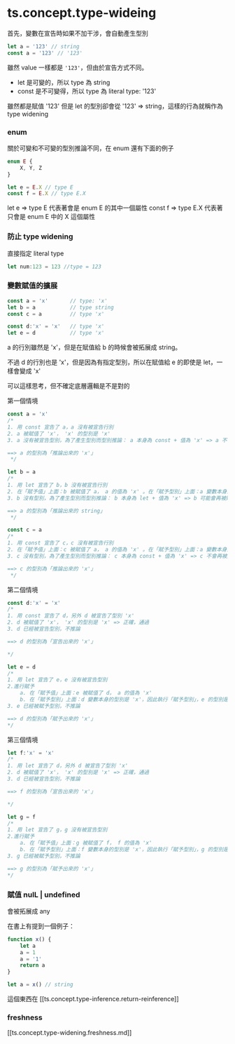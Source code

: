 # ts.concept.type-wideing


首先，變數在宣告時如果不加干涉，會自動產生型別

```ts
let a = '123' // string
const a = '123' // '123'
```

雖然 value 一樣都是 `'123'`，但由於宣告方式不同。
- let 是可變的，所以 type 為 string
- const 是不可變得，所以 type 為 literal type: '123'

雖然都是賦值 '123' 但是 let 的型別卻會從 '123' => string，這樣的行為就稱作為 type widening

### enum

關於可變和不可變的型別推論不同，在 enum 還有下面的例子

```ts
enum E {
    X, Y, Z
}

let e = E.X // type E
const f = E.X // type E.X
```
let e => type E 代表著會是 enum E 的其中一個屬性
const f => type E.X 代表著只會是 enum E 中的 X 這個屬性

### 防止 type widening 
直接指定 literal type

```ts
let num:123 = 123 //type = 123

```

### 變數賦值的擴展

```ts
const a = 'x'       // type: 'x'
let b = a           // type string
const c = a         // type 'x'

const d:'x' = 'x'   // type 'x'
let e = d           // type 'x'
```

a 的行別雖然是 'x'，但是在賦值給 b 的時候會被拓展成 string。

不過 d 的行別也是 'x'，但是因為有指定型別，所以在賦值給 e 的即使是 let，一樣會變成 'x'

可以這樣思考，但不確定底層邏輯是不是對的

第一個情境

```ts
const a = 'x'
/*
1. 用 const 宣告了 a，a 沒有被宣告行別
2. a 被賦值了 'x'， 'x' 的型別是 'x'
3. a 沒有被宣告型別，為了產生型別而型別推論： a 本身為 const + 值為 'x' => a 不會再被賦值，推論出 a 的型別為 'x'

==> a 的型別為「推論出來的 'x'」 
 */ 

let b = a 
/*
1. 用 let 宣告了 b，b 沒有被宣告行別
2. 在「賦予值」上面：b 被賦值了 a， a 的值為 'x' 。在「賦予型別」上面：a 變數本身並沒有型別，只有被推論出來的型別，因此不執行「賦予型別」。
3. b 沒有型別，為了產生型別而型別推論： b 本身為 let + 值為 'x' => b 可能會再被賦值，推論出 b 的型別為 string

==> a 的型別為「推論出來的 string」 
 */ 

const c = a
/*
1. 用 const 宣告了 c，c 沒有被宣告行別
2. 在「賦予值」上面：c 被賦值了 a， a 的值為 'x' 。在「賦予型別」上面：a 變數本身並沒有型別，只有被推論出來的型別，因此不執行「賦予型別」。
3. c 沒有型別，為了產生型別而型別推論： c 本身為 const + 值為 'x' => c 不會再被賦值，推論出 c 的型別為 'x'

==> c 的型別為「推論出來的 'x'」 
 */ 

```

第二個情境

```ts
const d:'x' = 'x'
/*
1. 用 const 宣告了 d，另外 d 被宣告了型別 'x'
2. d 被賦值了 'x'， 'x' 的型別是 'x' => 正確，通過
3. d 已經被宣告型別，不推論

==> d 的型別為「宣告出來的 'x'」 

*/ 

let e = d 
/*
1. 用 let 宣告了 e，e 沒有被宣告型別
2.進行賦予
    a. 在「賦予值」上面：e 被賦值了 d， a 的值為 'x' 
    b. 在「賦予型別」上面：d 變數本身的型別是 'x'，因此執行「賦予型別」，e 的型別是 'x'
3. e 已經被賦予型別，不推論

==> d 的型別為「賦予出來的 'x'」 
*/ 

```

第三個情境

```ts
let f:'x' = 'x'
/*
1. 用 let 宣告了 d，另外 d 被宣告了型別 'x'
2. d 被賦值了 'x'， 'x' 的型別是 'x' => 正確，通過
3. d 已經被宣告型別，不推論

==> f 的型別為「宣告出來的 'x'」 

*/ 

let g = f
/*
1. 用 let 宣告了 g，g 沒有被宣告型別
2.進行賦予
    a. 在「賦予值」上面：g 被賦值了 f， f 的值為 'x' 
    b. 在「賦予型別」上面：f 變數本身的型別是 'x'，因此執行「賦予型別」，g 的型別是 'x'
3. g 已經被賦予型別，不推論

==> g 的型別為「賦予出來的 'x'」 
*/ 

```

### 賦值 nulL | undefined

會被拓展成 any


在書上有提到一個例子：
```ts
function x() {
    let a
    a = 1
    a = '1'
    return a
}

let a = x() // string
```


這個東西在 [[ts.concept.type-inference.return-reinference]]


### freshness 

[[ts.concept.type-widening.freshness.md]]

